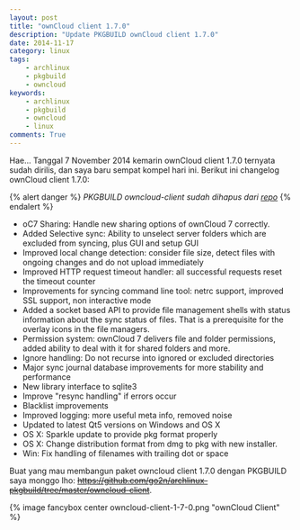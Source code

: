 ```yaml
---
layout: post
title: "ownCloud client 1.7.0"
description: "Update PKGBUILD ownCloud client 1.7.0"
date: 2014-11-17
category: linux
tags:
    - archlinux
    - pkgbuild
    - owncloud
keywords:
    - archlinux
    - pkgbuild
    - owncloud
    - linux
comments: True
---
```


Hae... Tanggal 7 November 2014 kemarin ownCloud client 1.7.0 ternyata sudah dirilis, dan saya baru sempat kompel hari ini. Berikut ini changelog ownCloud client 1.7.0:<!--more-->

{% alert danger %}
_PKGBUILD owncloud-client sudah dihapus dari [repo](https://github.com/go2n/archlinux-pkgbuild)_
{% endalert %}

* oC7 Sharing: Handle new sharing options of ownCloud 7 correctly.
* Added Selective sync: Ability to unselect server folders which are excluded from syncing, plus GUI and setup GUI
* Improved local change detection: consider file size, detect files with ongoing changes and do not upload immediately
* Improved HTTP request timeout handler: all successful requests reset the timeout counter
* Improvements for syncing command line tool: netrc support, improved SSL support, non interactive mode
* Added a socket based API to provide file management shells with status information about the sync status of files. That is a prerequisite for the overlay icons in the file managers.
* Permission system: ownCloud 7 delivers file and folder permissions, added ability to deal with it for shared folders and more.
* Ignore handling: Do not recurse into ignored or excluded directories
* Major sync journal database improvements for more stability and performance
* New library interface to sqlite3
* Improve "resync handling" if errors occur
* Blacklist improvements
* Improved logging: more useful meta info, removed noise
* Updated to latest Qt5 versions on Windows and OS X
* OS X: Sparkle update to provide pkg format properly
* OS X: Change distribution format from dmg to pkg with new installer.
* Win: Fix handling of filenames with trailing dot or space

Buat yang mau membangun paket owncloud client 1.7.0 dengan PKGBUILD saya monggo lho: ~~https://github.com/go2n/archlinux-pkgbuild/tree/master/owncloud-client~~.

{% image fancybox center owncloud-client-1-7-0.png "ownCloud Client" %}
